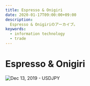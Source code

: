 ```yaml
---
title: Espresso & Onigiri
date: 2020-01-17T09:00:00+09:00
description:
  Espresso & Onigiriのアーカイブ。
keywords:
  - information technology
  - trade
---
```


# Espresso & Onigiri

![Dec 13, 2019 - USDJPY](/img/index.png)

<style>
  main p {
    margin: 0;
    padding: 0;
  }
  main img {
    border-radius: 160px;
    display: block;
    height: 160px;
    margin: 0px auto;
    width: 160px;
  }
</style>
